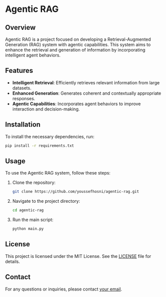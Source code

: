# Agentic RAG

## Overview
Agentic RAG is a project focused on developing a Retrieval-Augmented Generation (RAG) system with agentic capabilities. This system aims to enhance the retrieval and generation of information by incorporating intelligent agent behaviors.

## Features
- **Intelligent Retrieval**: Efficiently retrieves relevant information from large datasets.
- **Enhanced Generation**: Generates coherent and contextually appropriate responses.
- **Agentic Capabilities**: Incorporates agent behaviors to improve interaction and decision-making.

## Installation
To install the necessary dependencies, run:
```bash
pip install -r requirements.txt
```

## Usage
To use the Agentic RAG system, follow these steps:
1. Clone the repository:
    ```bash
    git clone https://github.com/youssefhosni/agentic-rag.git
    ```
2. Navigate to the project directory:
    ```bash
    cd agentic-rag
    ```
3. Run the main script:
    ```bash
    python main.py
    ```

## License
This project is licensed under the MIT License. See the [LICENSE](LICENSE) file for details.

## Contact
For any questions or inquiries, please contact [your email](mailto:Youssef.Hosni@outlook.com).
